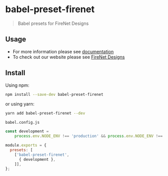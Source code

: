 # babel-preset-firenet

> Babel presets for FireNet Designs

## Usage
- For more information please see [documentation](https://babeljs.io/docs/en/presets)
- To check out our website please see [FireNet Designs](https://corethreedesign.com/)

## Install

Using npm:

```sh
npm install --save-dev babel-preset-firenet
```

or using yarn:

```sh
yarn add babel-preset-firenet --dev
```


`babel.config.js`
```javascript
const development =
    process.env.NODE_ENV !== 'production' && process.env.NODE_ENV !== 'qa';

module.exports = {
  presets: [
    ['babel-preset-firenet',
      { development },
    ]],
};
```
